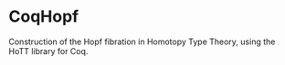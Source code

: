 # CoqHopf
Construction of the Hopf fibration in Homotopy Type Theory, using the HoTT library for Coq.
